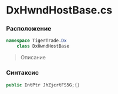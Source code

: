 
# DxHwndHostBase.cs
### Расположение
```csharp
namespace TigerTrade.Dx  
    class DxHwndHostBase
```

> Описание

### Синтаксис
```csharp
public IntPtr JhZjcrtFS5G;{}
```
